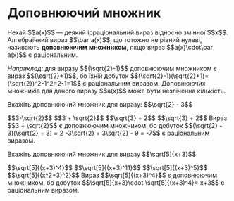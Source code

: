 # Доповнюючий множник

<p>Нехай $$a(x)$$ — деякий ірраціональний вираз відносно змінної $$x$$.  Алгебраїчний вираз $$\bar a(x)$$, що тотожно не рівний нулеві, називають <b>доповнюючим множником</b>, якщо вираз $$a(x)\cdot\bar a(x)$$ є раціональним.</p>
<div class="space"></div>
<p><i>Наприклад:</i> для виразу $$(\sqrt{2}-1)$$ доповнюючим множником є вираз $$(\sqrt{2}+1)$$, бо їхній добуток $$(\sqrt{2}-1)(\sqrt{2}+1)=(\sqrt{2})^2-1^2=2-1=1$$ є раціональним виразом. Доповнюючих множників для даного виразу $$a(x)$$ може бути незліченна кількість.</p>

<div class="space"></div>

<quiz correctLabel="correct" incorrectLabel="incorrect" checkLabel="check">
    <question text="">
        <p>Вкажіть доповнюючий множник для виразу: $$\sqrt{2} - 3$$</p>
        <answer>$$3-\sqrt{2}$$</answer>
        <answer correct>$$3 + \sqrt{2}$$</answer>
        <answer>$$\sqrt{3} + 2$$</answer>
        <answer>$$\sqrt{3} + 2$$</answer>
        <explanation>
        Вираз $$3 + \sqrt{2}$$ є доповнюючим множником, бо добуток $$(\sqrt{2} - 3)(\sqrt{2} + 3) = 2 -3\sqrt{2} + 3\sqrt{2} - 9 = -7$$ є раціональним виразом.
        </explanation>
    </question>
    <question text="">
        <p>Вкажіть доповнюючий множник для виразу $$\sqrt[5]{x+3}$$</p>
        <answer correct>$$\sqrt[5]{(x+3)^4}$$</answer>
        <answer>$$\sqrt[5]{(x+3)^11}$$</answer>
        <answer>$$\sqrt[5]{(x+3)^5}$$</answer>
        <answer>$$\sqrt[5]{(x^2+3)^2}$$</answer>
        <explanation>
        Вираз $$\sqrt[5]{(x+3)^4}$$ є доповнюючим множником, бо добуток $$\sqrt[5]{x+3}\cdot \sqrt[5]{(x+3)^4}= x+3$$ є раціональним виразом.
        </explanation>
    </question>
</quiz>